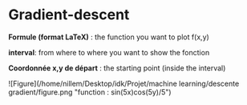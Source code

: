 # Gradient-descent

**Formule (format LaTeX)** : the function you want to plot f(x,y) 

**interval**: from where to where you want to show the fonction 

**Coordonnée x,y de départ** : the starting point (inside the interval) 

![Figure](/home/nillem/Desktop/idk/Projet/machine learning/descente gradient/figure.png "function : sin(5x)cos(5y)/5")

